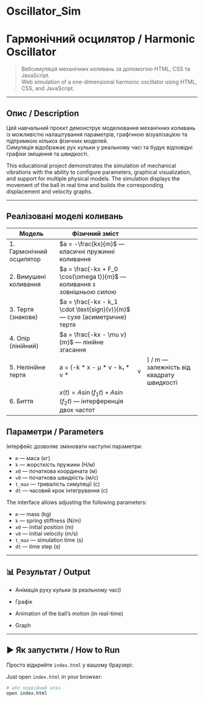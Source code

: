 # Oscillator_Sim

# Гармонічний осцилятор / Harmonic Oscillator

> Вебсимуляція механічних коливань за допомогою HTML, CSS та JavaScript.  
> Web simulation of a one-dimensional harmonic oscillator using HTML, CSS, and JavaScript.

---

## Опис / Description

Цей навчальний проєкт демонструє моделювання механічних коливань із можливістю налаштування параметрів, графічною візуалізацією та підтримкою кількох фізичних моделей.  
Симуляція відображає рух кульки у реальному часі та будує відповідні графіки зміщення та швидкості.

This educational project demonstrates the simulation of mechanical vibrations with the ability to configure parameters, graphical visualization, and support for multiple physical models. 
The simulation displays the movement of the ball in real time and builds the corresponding displacement and velocity graphs.

---

## Реалізовані моделі коливань
| Модель                   | Фізичний зміст                                                            |   |                                            |
| ------------------------ | ------------------------------------------------------------------------- | - | ------------------------------------------ |
| 1. Гармонічний осцилятор | $a = -\frac{kx}{m}$ — класичні пружинні коливання                         |   |                                            |
| 2. Вимушені коливання    | $a = \frac{-kx + F_0 \cos(\omega t)}{m}$ — коливання з зовнішньою силою   |   |                                            |
| 3. Тертя (знакове)       | $a = \frac{-kx - k_1 \cdot \text{sign}(v)}{m}$ — сухе (асиметричне) тертя |   |                                            |
| 4. Опір (лінійний)       | $a = \frac{-kx - \mu v}{m}$ — лінійне згасання                            |   |                                            |
| 5. Нелінійне тертя       | a = (-k * x - μ * v - k₁ * v * |v|) / m — залежність від квадрату швидкості  |   |                                            |
| 6. Биття                 | $x(t) = A \sin(f_1 t) + A \sin(f_2 t)$ — інтерференція двох частот        |   |                                            |



## Параметри / Parameters

Інтерфейс дозволяє змінювати наступні параметри:

- `m` — маса (кг)  
- `k` — жорсткість пружини (Н/м)  
- `x0` — початкова координата (м)  
- `v0` — початкова швидкість (м/с)  
- `t_max` — тривалість симуляції (с)  
- `dt` — часовий крок інтегрування (с)

The interface allows adjusting the following parameters:

- `m` — mass (kg)  
- `k` — spring stiffness (N/m)  
- `x0` — initial position (m)  
- `v0` — initial velocity (m/s)  
- `t_max` — simulation time (s)  
- `dt` — time step (s)

---

## 📊 Результат / Output

- Анімація руху кульки (в реальному часі)  
- Графік

- Animation of the ball’s motion (in real-time)  
- Graph

---

## ▶️ Як запустити / How to Run

Просто відкрийте `index.html` у вашому браузері:

Just open `index.html` in your browser:

```bash
# або подвійний клік
open index.html
